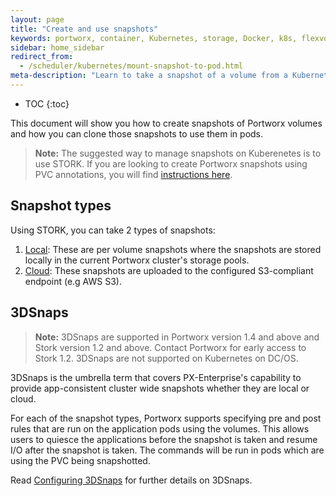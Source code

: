 ```yaml
---
layout: page
title: "Create and use snapshots"
keywords: portworx, container, Kubernetes, storage, Docker, k8s, flexvol, pv, persistent disk, snapshots, stork, clones
sidebar: home_sidebar
redirect_from:
  - /scheduler/kubernetes/mount-snapshot-to-pod.html
meta-description: "Learn to take a snapshot of a volume from a Kubernetes persistent volume claim (PVC) and use that snapshot as the volume for a new pod. Try today!"
---
```


* TOC
{:toc}

This document will show you how to create snapshots of Portworx volumes and how you can clone those snapshots to use them in pods.

>**Note:** The suggested way to manage snapshots on Kuberenetes is to use STORK. If you are looking to create Portworx snapshots using PVC annotations, you will find [instructions here](/scheduler/kubernetes/snaps-annotations.html).

## Snapshot types

Using STORK, you can take 2 types of snapshots:

1. [Local](/scheduler/kubernetes/snaps-local.html): These are per volume snapshots where the snapshots are stored locally in the current Portworx cluster's storage pools.
2. [Cloud](/scheduler/kubernetes/snaps-cloud.html): These snapshots are uploaded to the configured S3-compliant endpoint (e.g AWS S3).

## 3DSnaps

>**Note:** 3DSnaps are supported in Portworx version 1.4 and above and Stork version 1.2 and above. Contact Portworx for early access to Stork 1.2. 3DSnaps are not supported on Kubernetes on DC/OS.

3DSnaps is the umbrella term that covers PX-Enterprise's capability to provide app-consistent cluster wide snapshots whether they are local or cloud.

For each of the snapshot types, Portworx supports specifying pre and post rules that are run on the application pods using the volumes. This allows users to quiesce the applications before the snapshot is taken and resume I/O after the snapshot is taken. The commands will be run in pods which are using the PVC being snapshotted.

Read [Configuring 3DSnaps](/scheduler/kubernetes/snaps-3d.html) for further details on 3DSnaps.
